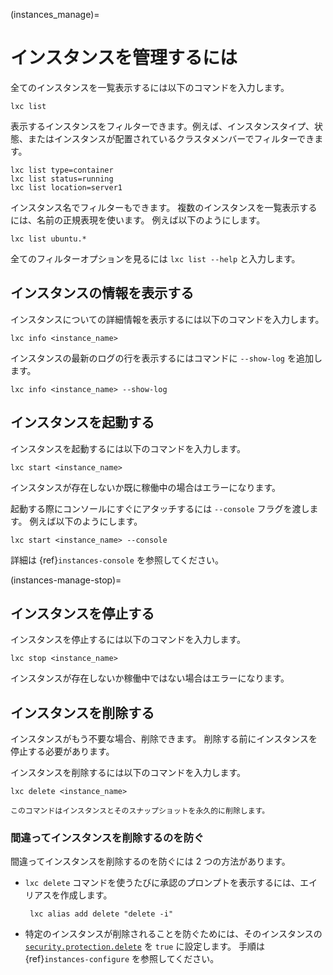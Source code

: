 (instances_manage)=
# インスタンスを管理するには

全てのインスタンスを一覧表示するには以下のコマンドを入力します。

    lxc list

表示するインスタンスをフィルターできます。例えば、インスタンスタイプ、状態、またはインスタンスが配置されているクラスタメンバーでフィルターできます。

    lxc list type=container
    lxc list status=running
    lxc list location=server1

インスタンス名でフィルターもできます。
複数のインスタンスを一覧表示するには、名前の正規表現を使います。
例えば以下のようにします。

    lxc list ubuntu.*

全てのフィルターオプションを見るには `lxc list --help` と入力します。

## インスタンスの情報を表示する

インスタンスについての詳細情報を表示するには以下のコマンドを入力します。

    lxc info <instance_name>

インスタンスの最新のログの行を表示するにはコマンドに `--show-log` を追加します。

    lxc info <instance_name> --show-log

## インスタンスを起動する

インスタンスを起動するには以下のコマンドを入力します。

    lxc start <instance_name>

インスタンスが存在しないか既に稼働中の場合はエラーになります。

起動する際にコンソールにすぐにアタッチするには `--console` フラグを渡します。
例えば以下のようにします。

    lxc start <instance_name> --console

詳細は {ref}`instances-console` を参照してください。

(instances-manage-stop)=
## インスタンスを停止する

インスタンスを停止するには以下のコマンドを入力します。

    lxc stop <instance_name>

インスタンスが存在しないか稼働中ではない場合はエラーになります。

## インスタンスを削除する

インスタンスがもう不要な場合、削除できます。
削除する前にインスタンスを停止する必要があります。

インスタンスを削除するには以下のコマンドを入力します。

    lxc delete <instance_name>

```{caution}
このコマンドはインスタンスとそのスナップショットを永久的に削除します。
```

### 間違ってインスタンスを削除するのを防ぐ

間違ってインスタンスを削除するのを防ぐには 2 つの方法があります。

- `lxc delete` コマンドを使うたびに承認のプロンプトを表示するには、エイリアスを作成します。

       lxc alias add delete "delete -i"

- 特定のインスタンスが削除されることを防ぐためには、そのインスタンスの [`security.protection.delete`](instance-options-security) を `true` に設定します。
  手順は {ref}`instances-configure` を参照してください。
